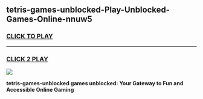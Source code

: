 
## tetris-games-unblocked-Play-Unblocked-Games-Online-nnuw5
<h3>
<a href="https://premium76.site?title=tetris-games-unblocked&ref=25A">CLICK TO PLAY</a></h3>
<hr>

<h3>
<a href="https://premium76.site?title=tetris-games-unblocked&ref=25A">CLICK 2 PLAY</a>
  
</h3>

<a href="https://premium76.site?title=tetris-games-unblocked&ref=25A"><img src="https://clearcache.store/games.png"></a>


**tetris-games-unblocked games unblocked: Your Gateway to Fun and Accessible Online Gaming**
